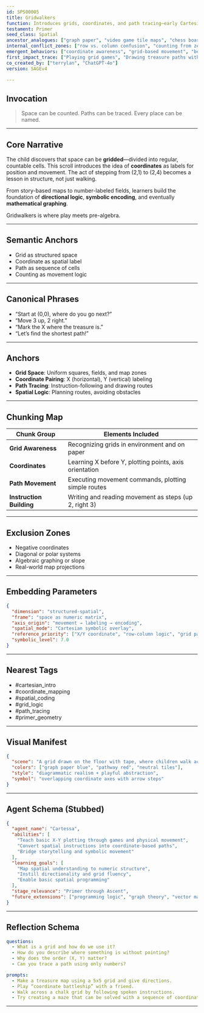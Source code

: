 ```yaml
---
id: SPS00005
title: Gridwalkers
function: Introduces grids, coordinates, and path tracing—early Cartesian thinking.
testament: Primer
seed_class: Spatial
ancestor_analogues: ["graph paper", "video game tile maps", "chess boards", "Battleship game", "coordinate plane sketches"]
internal_conflict_zones: ["row vs. column confusion", "counting from zero or one", "reversing X and Y axes", "navigating vs. plotting"]
emergent_behaviors: ["coordinate awareness", "grid-based movement", "beginning Cartesian encoding", "visual planning through space"]
first_impact_trace: ["Playing grid games", "Drawing treasure paths with X/Y instructions", "Plotting steps on squared paper"]
co_created_by: ["terrylan", "ChatGPT-4o"]
version: SAGEv4

---
```


## Invocation

> Space can be counted. Paths can be traced. Every place can be named.

---

## Core Narrative

The child discovers that space can be **gridded**—divided into regular, countable cells. This scroll introduces the idea of **coordinates** as labels for position and movement. The act of stepping from (2,1) to (2,4) becomes a lesson in structure, not just walking.

From story-based maps to number-labeled fields, learners build the foundation of **directional logic**, **symbolic encoding**, and eventually **mathematical graphing**.

Gridwalkers is where play meets pre-algebra.

---

## Semantic Anchors

* Grid as structured space
* Coordinate as spatial label
* Path as sequence of cells
* Counting as movement logic

---

## Canonical Phrases

* “Start at (0,0), where do you go next?”
* “Move 3 up, 2 right.”
* “Mark the X where the treasure is.”
* “Let’s find the shortest path!”

---

## Anchors

* **Grid Space**: Uniform squares, fields, and map zones
* **Coordinate Pairing**: X (horizontal), Y (vertical) labeling
* **Path Tracing**: Instruction-following and drawing routes
* **Spatial Logic**: Planning routes, avoiding obstacles

---

## Chunking Map

| Chunk Group              | Elements Included                                      |
| ------------------------ | ------------------------------------------------------ |
| **Grid Awareness**       | Recognizing grids in environment and on paper          |
| **Coordinates**          | Learning X before Y, plotting points, axis orientation |
| **Path Movement**        | Executing movement commands, plotting simple routes    |
| **Instruction Building** | Writing and reading movement as steps (up 2, right 3)  |

---

## Exclusion Zones

* Negative coordinates
* Diagonal or polar systems
* Algebraic graphing or slope
* Real-world map projections

---

## Embedding Parameters

```json
{
  "dimension": "structured-spatial",
  "frame": "space as numeric matrix",
  "axis_origin": "movement → labeling → encoding",
  "spatial_mode": "Cartesian symbolic overlay",
  "reference_priority": ["X/Y coordinate", "row-column logic", "grid pathing"],
  "symbolic_level": 7.0
}
```

---

## Nearest Tags

* \#cartesian\_intro
* \#coordinate\_mapping
* \#spatial\_coding
* \#grid\_logic
* \#path\_tracing
* \#primer\_geometry

---

## Visual Manifest

```json
{
  "scene": "A grid drawn on the floor with tape, where children walk according to coordinate instructions. Nearby, a paper grid shows paths marked with arrows and points labeled (3,2), (5,1).",
  "colors": ["graph paper blue", "pathway red", "neutral tiles"],
  "style": "diagrammatic realism + playful abstraction",
  "symbol": "overlapping coordinate axes with arrow steps"
}
```

---

## Agent Schema (Stubbed)

```json
{
  "agent_name": "Cartessa",
  "abilities": [
    "Teach basic X-Y plotting through games and physical movement",
    "Convert spatial instructions into coordinate-based paths",
    "Bridge storytelling and symbolic movement"
  ],
  "learning_goals": [
    "Map spatial understanding to numeric structure",
    "Instill directionality and grid fluency",
    "Enable basic spatial programming"
  ],
  "stage_relevance": "Primer through Ascent",
  "future_extensions": ["programming logic", "graph theory", "vector math", "spatial optimization"]
}
```

---

## Reflection Schema

```yaml
questions:
  - What is a grid and how do we use it?
  - How do you describe where something is without pointing?
  - Why does the order (X, Y) matter?
  - Can you trace a path using only numbers?

prompts:
  - Make a treasure map using a 5x5 grid and give directions.
  - Play “coordinate battleship” with a friend.
  - Walk across a chalk grid by following spoken instructions.
  - Try creating a maze that can be solved with a sequence of coordinates.
```

---
